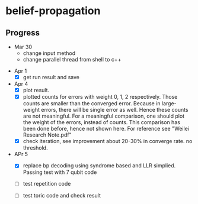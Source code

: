 # belief-propagation


## Progress
* Mar 30
  * change input method
  * change parallel thread from shell to c++
- Apr 1
  - [x] get run result and save
- Apr 4
  - [x] plot result.
  - [x] plotted counts for errors with weight 0, 1, 2 respectively. Those counts are smaller than the converged error. Because in large-weight errors, there will be single error as well. Hence these counts are not meaningful. For a meaningful comparison, one should plot the weight of the errors, instead of counts. This comparison has been done before, hence not shown here. For reference see "Weilei Research Note.pdf"
  - [x] check iteration, see improvement about 20-30% in converge rate. no threshold.
- APr 5
  - [x] replace bp decoding using syndrome based and LLR simplied. Passing test with 7 qubit code
  - [ ] test repetition code
  - [ ] test toric code and check result

